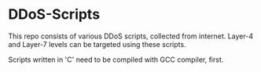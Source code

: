 # DDoS-Scripts
This repo consists of various DDoS scripts, collected from internet. Layer-4 and Layer-7 levels can be targeted using these scripts.

Scripts written in 'C' need to be compiled with GCC compiler, first.
